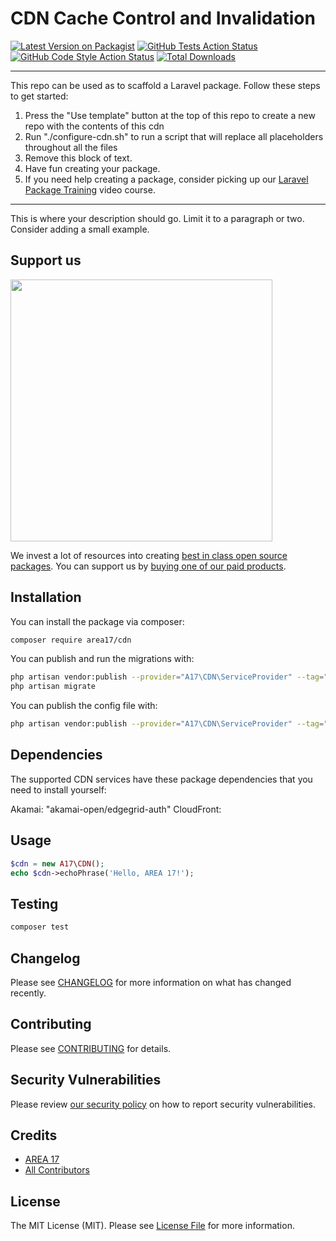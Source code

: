 # CDN Cache Control and Invalidation

[![Latest Version on Packagist](https://img.shields.io/packagist/v/area17/cdn.svg?style=flat-square)](https://packagist.org/packages/area17/cdn)
[![GitHub Tests Action Status](https://img.shields.io/github/workflow/status/area17/cdn/run-tests?label=tests)](https://github.com/area17/cdn/actions?query=workflow%3Arun-tests+branch%3Amain)
[![GitHub Code Style Action Status](https://img.shields.io/github/workflow/status/area17/cdn/Check%20&%20fix%20styling?label=code%20style)](https://github.com/area17/cdn/actions?query=workflow%3A"Check+%26+fix+styling"+branch%3Amain)
[![Total Downloads](https://img.shields.io/packagist/dt/area17/cdn.svg?style=flat-square)](https://packagist.org/packages/area17/cdn)

---

This repo can be used as to scaffold a Laravel package. Follow these steps to get started:

1. Press the "Use template" button at the top of this repo to create a new repo with the contents of this cdn
2. Run "./configure-cdn.sh" to run a script that will replace all placeholders throughout all the files
3. Remove this block of text.
4. Have fun creating your package.
5. If you need help creating a package, consider picking up our <a href="https://laravelpackage.training">Laravel Package Training</a> video course.

---

This is where your description should go. Limit it to a paragraph or two. Consider adding a small example.

## Support us

[<img src="https://github-ads.s3.eu-central-1.amazonaws.com/CDN.jpg?t=1" width="419px" />](https://area17.com/github-ad-click/CDN)

We invest a lot of resources into creating [best in class open source packages](https://area17.com/open-source). You can support us by [buying one of our paid products](https://area17.com/open-source/support-us).

## Installation

You can install the package via composer:

```bash
composer require area17/cdn
```

You can publish and run the migrations with:

```bash
php artisan vendor:publish --provider="A17\CDN\ServiceProvider" --tag="cdn-migrations"
php artisan migrate
```

You can publish the config file with:

```bash
php artisan vendor:publish --provider="A17\CDN\ServiceProvider" --tag="cdn-config"
```

## Dependencies

The supported CDN services have these package dependencies that you need to install yourself:

Akamai: "akamai-open/edgegrid-auth"
CloudFront: 

## Usage

```php
$cdn = new A17\CDN();
echo $cdn->echoPhrase('Hello, AREA 17!');
```

## Testing

```bash
composer test
```

## Changelog

Please see [CHANGELOG](CHANGELOG.md) for more information on what has changed recently.

## Contributing

Please see [CONTRIBUTING](.github/CONTRIBUTING.md) for details.

## Security Vulnerabilities

Please review [our security policy](../../security/policy) on how to report security vulnerabilities.

## Credits

-   [AREA 17](https://github.com/area17)
-   [All Contributors](../../contributors)

## License

The MIT License (MIT). Please see [License File](LICENSE.md) for more information.
